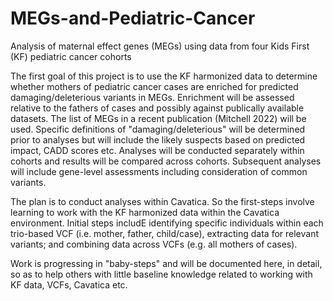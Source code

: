 # MEGs-and-Pediatric-Cancer
Analysis of maternal effect genes (MEGs) using data from four Kids First (KF) pediatric cancer cohorts

The first goal of this project is to use the KF harmonized data to determine whether mothers of pediatric cancer cases are enriched for predicted damaging/deleterious variants in MEGs. Enrichment will be assessed relative to the fathers of cases and possibly against publically available datasets. The list of MEGs in a recent publication (Mitchell 2022) will be used. Specific definitions of "damaging/deleterious" will be determined prior to analyses but will include the likely suspects based on predicted impact, CADD scores etc. Analyses will be conducted separately within cohorts and results will be compared across cohorts. Subsequent analyses will include gene-level assessments including consideration of common variants.

The plan is to conduct analyses within Cavatica. So the first-steps involve learning to work with the KF harmonized data within the Cavatica environment. Initial steps includE identifying specific individuals within each trio-based VCF (i.e. mother, father, child/case), extracting data for relevant variants; and combining data across VCFs (e.g. all mothers of cases).

Work is progressing in "baby-steps" and will be documented here, in detail, so as to help others with little baseline knowledge related to working with KF data, VCFs, Cavatica etc.
